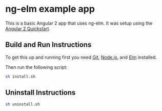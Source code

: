 # ng-elm example app

This is a basic Angular 2 app that uses ng-elm. 
It was setup using the [Angular 2 Quickstart](https://angular.io/docs/ts/latest/quickstart.html).

## Build and Run Instructions

To get this up and running first you need [Git](https://git-scm.com/), [Node.js](https://nodejs.org/), and [Elm](http://elm-lang.org/install) installed.<br>

Then run the following script:

```bash
sh install.sh
```

## Uninstall Instructions

```bash
sh uninstall.sh
```
